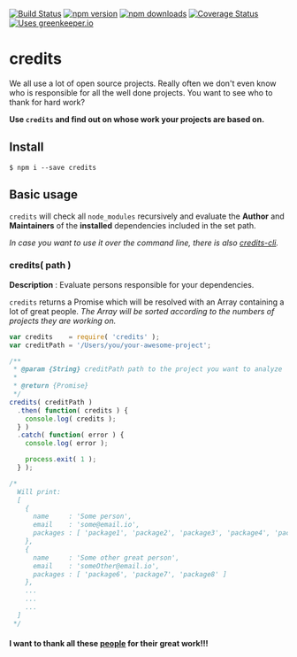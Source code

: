 [![Build Status](http://img.shields.io/travis/stefanjudis/credits.svg?style=flat)](https://travis-ci.org/stefanjudis/credits) [![npm version](http://img.shields.io/npm/v/credits.svg?style=flat)](https://www.npmjs.org/package/credits) [![npm downloads](http://img.shields.io/npm/dm/credits.svg?style=flat)](https://www.npmjs.org/package/credits) [![Coverage Status](http://img.shields.io/coveralls/stefanjudis/credits.svg?style=flat)](https://coveralls.io/r/stefanjudis/credits?branch=master) [![Uses greenkeeper.io](https://img.shields.io/badge/Uses-greenkeeper.io-green.svg)](http://greenkeeper.io/)

# credits

We all use a lot of open source projects. Really often we don't even know who is responsible for all the well done projects. You want to see who to thank for hard work?

**Use `credits` and find out on whose work your projects are based on.**

## Install

```
$ npm i --save credits
```

## Basic usage

`credits` will check all `node_modules` recursively and evaluate the **Author** and **Maintainers** of the **installed** dependencies included in the set path.

*In case you want to use it over the command line, there is also [credits-cli](https://github.com/stefanjudis/credits-cli).*

### credits( path )

**Description** : Evaluate persons responsible for your dependencies.

`credits` returns a Promise which will be resolved with an Array containing a lot of great people.
*The Array will be sorted according to the numbers of projects they are working on.*

```javascript
var credits    = require( 'credits' );
var creditPath = '/Users/you/your-awesome-project';

/**
 * @param {String} creditPath path to the project you want to analyze
 *
 * @return {Promise}
 */
credits( creditPath )
  .then( function( credits ) {
    console.log( credits );
  } )
  .catch( function( error ) {
    console.log( error );

    process.exit( 1 );
  } );

/*
  Will print:
  [
    {
      name     : 'Some person',
      email    : 'some@email.io',
      packages : [ 'package1', 'package2', 'package3', 'package4', 'package5']
    },
    {
      name     : 'Some other great person',
      email    : 'someOther@email.io',
      packages : [ 'package6', 'package7', 'package8' ]
    },
    ...
    ...
    ...
  ]
 */
```

#### I want to thank all these [people](./THANKS.md) for their great work!!!
